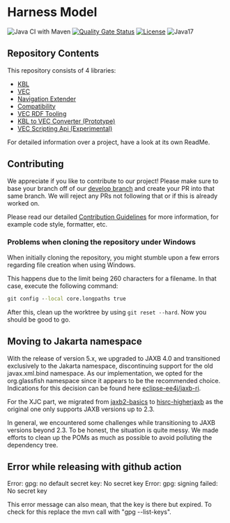 # Harness Model

![Java CI with Maven](https://github.com/4Soft-de/harness-model/workflows/Java%20CI%20with%20Maven/badge.svg?branch=develop)
[![Quality Gate Status](https://sonarcloud.io/api/project_badges/measure?project=4Soft-de_harness-model&metric=alert_status)](https://sonarcloud.io/dashboard?id=4Soft-de_harness-model)
[![License](https://img.shields.io/badge/License-MIT-blue.svg)](https://opensource.org/licenses/MIT)
![Java17](https://img.shields.io/badge/java-17-blue)

## Repository Contents

This repository consists of 4 libraries:
- [KBL](https://github.com/4Soft-de/harness-model/tree/develop/kbl)
- [VEC](https://github.com/4Soft-de/harness-model/tree/develop/vec)
- [Navigation Extender](https://github.com/4Soft-de/harness-model/tree/develop/navext)
- [Compatibility](https://github.com/4Soft-de/harness-model/tree/develop/compatibility)
- [VEC RDF Tooling](https://github.com/4Soft-de/harness-model/tree/develop/vec-rdf)
- [KBL to VEC Converter (Prototype)](https://github.com/4Soft-de/harness-model/tree/develop/kbl2vec)
- [VEC Scripting Api (Experimental)](https://github.com/4Soft-de/harness-model/tree/develop/vec/vec-scripting)

For detailed information over a project, have a look at its own ReadMe.

## Contributing

We appreciate if you like to contribute to our project! Please make sure to base your branch off of
our [develop branch](https://github.com/4Soft-de/harness-model/tree/develop) and create your PR into that
same branch. We will reject any PRs not following that or if this is already worked on.

Please read our
detailed [Contribution Guidelines](https://github.com/4Soft-de/harness-model/blob/develop/.github/CONTRIBUTING.md)
for more information, for example code style, formatter, etc.

### Problems when cloning the repository under Windows

When initially cloning the repository, you might stumble upon a few errors regarding file creation when using Windows.

This happens due to the limit being 260 characters for a filename. In that case, execute the following command:

```cmd
git config --local core.longpaths true
```

After this, clean up the worktree by using `git reset --hard`. Now you should be good to go.

## Moving to Jakarta namespace 

With the release of version 5.x, we upgraded to JAXB 4.0 and transitioned exclusively to the Jakarta namespace, discontinuing support for the old javax.xml.bind namespace. 
As our implementation, we opted for the org.glassfish namespace since it appears to be the recommended choice. Indications for this decision can be found here [eclipse-ee4j/jaxb-ri](https://github.com/eclipse-ee4j/jaxb-ri/blob/master/jaxb-ri/boms/bom/pom.xml).

For the XJC part, we migrated from [jaxb2-basics](https://github.com/highsource/jaxb2-basics) to [hisrc-higherjaxb](https://github.com/patrodyne/hisrc-higherjaxb) as the original one only supports JAXB versions up to 2.3.

In general, we encountered some challenges while transitioning to JAXB versions beyond 2.3. To be honest, the situation is quite messy. We made efforts to clean up the POMs as much as possible to avoid polluting the dependency tree.

## Error while releasing with github action
Error:  gpg: no default secret key: No secret key
Error:  gpg: signing failed: No secret key

This error message can also mean, that the key is there but expired. To check for this replace the mvn call with "gpg --list-keys".
